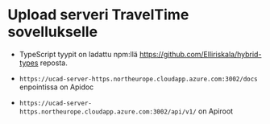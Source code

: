 # Upload serveri TravelTime sovellukselle

- TypeScript tyypit on ladattu npm:llä https://github.com/Elliriskala/hybrid-types reposta.

- `https://ucad-server-https.northeurope.cloudapp.azure.com:3002/docs` enpointissa on Apidoc

- `https://ucad-server-https.northeurope.cloudapp.azure.com:3002/api/v1/` on Apiroot
